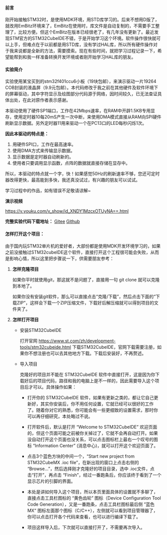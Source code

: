 #### 前言
刚开始接触STM32时，是使用MDK环境，用STD库学习的。后来不想用D版了，就改用EmBitz环境来了，EmBitz在使用时，库文件是自动复制的，不需要手工整理了，比较方便。但这个EmBitz在版本已经很老了，有几年没有更新了。最近发现STM官方的STM32CubeIDE不错，于是开始学习这个环境。软件操作很快就可以上手，但难点在于以前都是用STD库，没有学过HAL库，所以所有硬件操作对于我来说都是全新的方法，需要摸索。现在有些时间，就把学习过程记录一下，希望能帮到和我一样准备转换开发环境或者刚开始学习HAL库的朋友。



#### 实验简介
实验使用某宝买到的stm32f401ccu6小板（19块包邮），来演示驱动一片19264 COB封装的液晶屏（9.9元包邮）。本代码修改于我之前在其他硬件及软件环境下的屏幕驱动，其中字符显示及绘图部分代码源于网络，因时间较久，已无法查证具体出处，在此对原作者表示感谢。

本驱动使用了硬件SP1端口，工作在42Mbps速率，在RAM中开辟1.5KB专用显存，使用定时器10每20mS产生一次中断，来使用DMA模式直接从RAM向SPI硬件刷新显示数据。另外定时器11用来驱动一个在PC13口的LED每秒闪烁1次。

**因此本驱动的特点是：**

1. 用硬件SPI口，工作在最高速率。
2. 使用DMA方式来传输显示数据。
3. 显示数据是定时器自动刷新的。
4. 使用者只要调用显示函数，点阵的数据就直接存储在显存中。

所以，本驱动的特点就一个字，快！如果感觉50Hz的刷新速率不够，您还可定时器改得更快，最高能到多快，我还真没试过，有兴趣的朋友可以试试。



学习过程中的作品，如有错误不足敬请谅解~



**演示视频**

https://v.youku.com/v_show/id_XNDY1MzcxOTUyNA==.html

**完整实验代码下载地址：**
[Gitee](https://gitee.com/bg4uvr/stm32f401ccu_uc1609lcd_drv)
[Github](https://github.com/bg4uvr/stm32f401ccu_uc1609lcd_drv)




#### 怎样打开这个项目：

由于国内玩STM32单片机的爱好者，大部份都是使用MDK开发环境学习的，如果之前没接触过STM32cubeIDE这个软件，直接打开这个工程很可能会失败，从而是影响心情，所以这里把步骤说一下，供需要朋友参考：

1. **怎样克隆项目**

   如果你平时就使用git，那这就不是问题了，直接用一句 git clone 就可以克隆到本地了。

   如果你没有安装git软件，那么可以直接点击“克隆/下载”，然后点击下面的“下载ZIP”，这样会下载一个ZIP压缩文件，下载好后解压缩就可以得到项目的文件夹了。
   
2. **怎样打开项目**

   * 安装STM32CubeIDE

     打开官网 https://www.st.com/zh/development-tools/stm32cubeide.html 下载STM32CubeIDE，官网下载需要注册，如果你不想注册也可以去其他地方下载。下载后安装好，不再赘述。

   * 导入项目

     克隆好的项目并不能在 STM32CubeIDE 软件中直接打开，这是因为你下载好后的项目代码，路径和我的电脑上是不一样的，因此需要导入这个项目后才可以。具体操作如果：

     * 打开你的 STM32CubeIDE 软件，如果有更新之类的，都让它自己更新好，其实你安装后，你不用任何设置，它就已经可以很好的工作了。随着你对它的熟悉，你可能会有一些更细致的设置需求，那时你可以再仔细研究，本处略过不说。
     
     * 打开软件后，默认是打开 “Welcome to STM32CubeIDE” 欢迎页面的，但这个页面可能之前被你关掉过了，它就不会再自动打开。如果没自动打开这个页面也没关系，可以点击图标栏上最右一个叹号的图标 “Information Center” (消息中心)，就可以打开这个欢迎页面了。
     * 点击3个蓝色方块的中间一个，“Start new project from STM32CubeMX .ioc file”，在新出现的窗口上点击右侧的 “Browse...”，然后选择刚才克隆好的项目目录，选中 .ioc文件，点击“打开”，再点击 “Finish”，经过一番跑条后，你应该终于看到了一个显示芯片的引脚的界面。
     * 本处是讲如何导入这个项目，所以本页里面具体的设置就不多聊了，直接点击工具栏图标的 “黄色齿轮” 图标（Device Configuration Tool Code Generation），又是一番跑条，点击工具栏图标最后侧 ”蓝色MX“ 图标左面那个图标（C/C++），左侧就可以看到项目管理器了，你可以点击打开各个代码来查看，也可以进行编译下载了。
     * 项目这样导入后，下次就可以直接打开了，不需要再次导入。